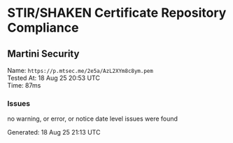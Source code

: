 # STIR/SHAKEN Certificate Repository Compliance

## Martini Security

Name: `https://p.mtsec.me/2e5a/AzL2XYm8c8ym.pem`\
Tested At: 18 Aug 25 20:53 UTC\
Time: 87ms

### Issues

no warning, or error, or notice date level issues were found

Generated: 18 Aug 25 21:13 UTC